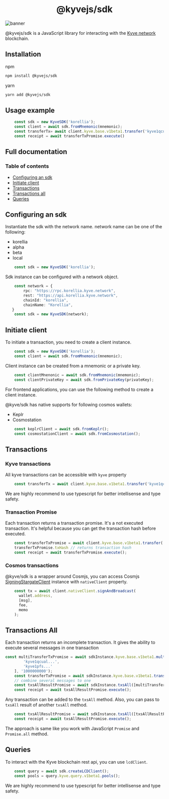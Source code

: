 <div align="center">
  <h1>@kyvejs/sdk</h1>
</div>

![banner](https://arweave.net/Kb1ltyFwjCHflMAcZ7m6C0B7bslOBQ6laRhimaGFthE)

@kyvejs/sdk is a JavaScript library for interacting with the [Kyve network](https://www.kyve.network/) blockchain.

## Installation

npm 
```bash
npm install @kyvejs/sdk
```
yarn

```bash
yarn add @kyvejs/sdk
```

## Usage example

```ts
    const sdk = new KyveSDK('korellia');
    const client = await sdk.fromMnemonic(mnemonic);
    const transferTx= await client.kyve.base.v1beta1.transfer('kyve1qcual...', '1000000000');
    const receipt = await transferTxPromise.execute()
```

## Full documentation

### Table of contents
 - [Configuring an sdk](#configuring-an-sdk)
 - [Initiate client](#initiate-client)
 - [Transactions](#transactions)
 - [Transactions all](#transactions-all)
 - [Queries](#queries)
 
## Configuring an sdk

Instantiate the sdk with the network name. 
network name can be one of the following: 
- korellia
- alpha 
- beta
- local

```ts
    const sdk = new KyveSDK('korellia');
```
Sdk instance can be configured with a network object.

```ts
    const network = {
        rpc: "https://rpc.korellia.kyve.network",
        rest: "https://api.korellia.kyve.network",
        chainId: "korellia",
        chainName: "Korellia",
   }
    const sdk = new KyveSDK(network);
```

## Initiate client

To initiate a transaction, you need to create a client instance.

```ts
    const sdk = new KyveSDK('korellia');
    const client = await sdk.fromMnemonic(mnemonic);
```

Client instance can be created from a mnemonic or a private key.

```ts
    const clientMnenonic = await sdk.fromMnemonic(mnemonic);
    const clientPrivateKey = await sdk.fromPrivateKey(privateKey);
```
For frontend applications, you can use the following method to create a client instance.

@kyve/sdk has native supports for following cosmos wallets:
- Keplr 
- Cosmostation

```ts
    const keplrClient = await sdk.fromKeplr();
    const cosmostationClient = await sdk.fromCosmostation();
```
## Transactions

### Kyve transactions

All kyve transactions can be accessible with `kyve` property 
```ts
    const transferTx = await client.kyve.base.v1beta1.transfer('kyve1qcual...', '1000000000');
```

We are highly recommend to use typescript for better intellisense and type safety.

### Transaction Promise

[//]: # (# todo: create better naming for this. TransactionPromise is not a good name)

Each transaction returns a transaction promise. It's a not executed transaction. It's helpful because you can get the transaction hash before executed.
```ts
    const transferTxPromise = await client.kyve.base.v1beta1.transfer('kyve1qcual...', '1000000000');
    transferTxPromise.txHash // returns transaction hash
    const receipt = await transferTxPromise.execute();
```
### Cosmos transactions

@kyve/sdk is a wrapper around Cosmjs, you can access Cosmjs [SigningStargateClient](https://cosmos.github.io/cosmjs/latest/stargate/classes/SigningStargateClient.html) instance with `nativeClient` property.
```ts
    const tx = await client.nativeClient.signAndBroadcast(
      wallet.address,
      [msg],
      fee,
      memo
    );
```

## Transactions All 

Each transaction returns an incomplete transaction. It gives the ability to execute several messages in one transaction
```ts
const multiTransferTxPromise = await sdkInstance.kyve.base.v1beta1.multiTransfer([
        'kyve1qcual...',
        'kyve1pfs...'
    ], '1000000000');
    const transferTxPromise = await sdkInstance.kyve.base.v1beta1.transfer('kyve1qcua....', '1000000000');
    // combine several messages to one
    const txsAllResultPromise = await sdkInstance.txsAll([multiTransferTxPromise, transferTxPromise]);
    const receipt = await txsAllResultPromise.execute();
```
Any transaction can be added to the `txsAll` method. Also, you can pass to `txsAll` result of another `txsAll` method.

```ts
    const txsAllResultPromise = await sdkInstance.txsAll([txsAllResultPromise, transferTxPromise]);
    const receipt = await txsAllResultPromise.execute();
```
The approach is same like you work with JavaScript `Promise` and `Promise.all` method.

## Queries
To interact with the Kyve blockchain rest api, you can use `lcdClient`.

```ts
    const query = await sdk.createLCDClient();
    const pools = query.kyve.query.v1beta1.pools();
```
We are highly recommend to use typescript for better intellisense and type safety.